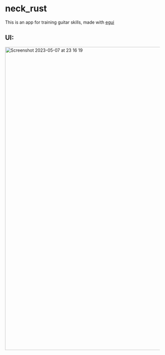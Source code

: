 # neck_rust

This is an app for training guitar skills, made with [egui](https://github.com/emilk/egui)

## UI: 
<img width="985" alt="Screenshot 2023-05-07 at 23 16 19" src="https://user-images.githubusercontent.com/109857267/236700751-0b624823-dd3e-48d9-bdf1-a0d20d967a09.png">
